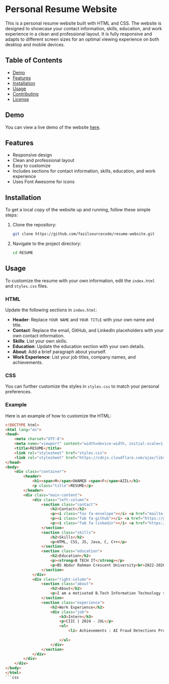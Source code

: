 # Personal Resume Website

This is a personal resume website built with HTML and CSS. The website is designed to showcase your contact information, skills, education, and work experience in a clean and professional layout. It is fully responsive and adapts to different screen sizes for an optimal viewing experience on both desktop and mobile devices.

## Table of Contents

- [Demo](#demo)
- [Features](#features)
- [Installation](#installation)
- [Usage](#usage)
- [Contributing](#contributing)
- [License](#license)

## Demo

You can view a live demo of the website [here](https://fazilsourcecode.github.io/RESUME/).

## Features

- Responsive design
- Clean and professional layout
- Easy to customize
- Includes sections for contact information, skills, education, and work experience
- Uses Font Awesome for icons

## Installation

To get a local copy of the website up and running, follow these simple steps:

1. Clone the repository:

    ```sh
    git clone https://github.com/fazilsourcecode/resume-website.git
    ```

2. Navigate to the project directory:

    ```sh
    cd RESUME
    ```

## Usage

To customize the resume with your own information, edit the `index.html` and `styles.css` files.

### HTML

Update the following sections in `index.html`:

- **Header**: Replace `YOUR NAME` and `YOUR TITLE` with your own name and title.
- **Contact**: Replace the email, GitHub, and LinkedIn placeholders with your own contact information.
- **Skills**: List your own skills.
- **Education**: Update the education section with your own details.
- **About**: Add a brief paragraph about yourself.
- **Work Experience**: List your job titles, company names, and achievements.

### CSS

You can further customize the styles in `styles.css` to match your personal preferences.

### Example

Here is an example of how to customize the HTML:

```html
<!DOCTYPE html>
<html lang="en">
<head>
    <meta charset="UTF-8">
    <meta name="viewport" content="width=device-width, initial-scale=1.0">
    <title>RESUME</title>
    <link rel="stylesheet" href="styles.css">
    <link rel="stylesheet" href="https://cdnjs.cloudflare.com/ajax/libs/font-awesome/6.0.0-beta3/css/all.min.css">
</head>
<body>
    <div class="container">
        <header>
            <h1><span>M</span>OHAMED <span>F</span>AZIL</h1>
            <p class="title">RESUME</p>
        </header>
        <div class="main-content">
            <div class="left-column">
                <section class="contact">
                    <h2>Contact</h2>
                    <p><i class="fas fa-envelope"></i> <a href="mailto:mohamedfazil0705@gmail.com">mohamedfazil0705@gmail.com</a></p>
                    <p><i class="fab fa-github"></i> <a href="https://github.com/fazilsourcecode" target="_blank">fazilsourcecode</a></p>
                    <p><i class="fab fa-linkedin"></i> <a href="https://www.linkedin.com/in/mohamed-mdfazil/" target="_blank">Mohamed Fazil</a></p>
                </section>
                <section class="skills">
                    <h2>Skills</h2>
                    <p>HTML, CSS, JS, Java, C, C++</p>
                </section>
                <section class="education">
                    <h2>Education</h2>
                    <p><strong>B TECH IT</strong></p>
                    <p>BS Abdur Rahman Crescent University<br>2022-2026</p>
                </section>
            </div>
            <div class="right-column">
                <section class="about">
                    <h2>About</h2>
                    <p>I am a motivated B.Tech Information Technology student with a strong foundation in JavaScript, Java, HTML, CSS, and Data Structures. My academic journey has equipped me with the technical skills and problem-solving abilities necessary for software development. With a keen interest in backend development, I am eager to contribute to innovative projects and learn from industry professionals. I am passionate about creating efficient and scalable backend solutions, and I am excited about the opportunity to grow my skills in a dynamic and challenging environment.</p>
                </section>
                <section class="experience">
                    <h2>Work Experience</h2>
                    <div class="job">
                        <h3>Intern</h3>
                        <p>CIIC | 2024 - JUL</p>
                        <ul>
                            <li> Achievements : AI Fraud Detections Project</li>
                            
                        </ul>
                    </div>
                </section>
            </div>
        </div>
    </div>
</body>
</html>
```css
